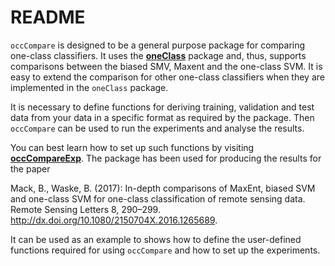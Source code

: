 # README #

``occCompare`` is designed to be a general purpose package for comparing one-class classifiers.
It uses the [**oneClass**](https://github.com/benmack/oneClass) package and, thus, supports comparisons between the biased SMV, Maxent and the one-class SVM.
It is easy to extend the comparison for other one-class classifiers when they are implemented in the ``oneClass`` package.  

It is necessary to define functions for deriving training, validation and test data from your data in a specific format as required by the package.
Then ``occCompare`` can be used to run the experiments and analyse the results.

You can best learn how to set up such functions by visiting [**occCompareExp**](https://github.com/benmack/occCompareExp). 
The package has been used for producing the results for the paper

Mack, B., Waske, B. (2017): In-depth comparisons of MaxEnt, biased SVM and one-class SVM for one-class classification of remote sensing data. Remote Sensing Letters 8, 290–299. http://dx.doi.org/10.1080/2150704X.2016.1265689.

It can be used as an example to shows how to define the user-defined functions required for using ``occCompare`` and how to set up the experiments.

